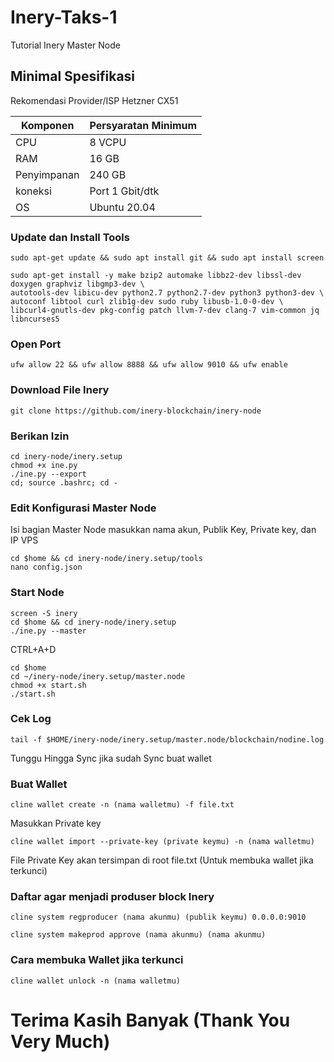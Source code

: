 # Inery-Taks-1
Tutorial Inery Master Node

## Minimal Spesifikasi
Rekomendasi Provider/ISP Hetzner CX51

|  Komponen |  Persyaratan Minimum |
| ------------ | ------------ |
| CPU  | 8 VCPU  |
| RAM | 16 GB  |
| Penyimpanan  | 240 GB |
| koneksi | Port 1 Gbit/dtk |
| OS | Ubuntu 20.04 |

### Update dan Install Tools

```
sudo apt-get update && sudo apt install git && sudo apt install screen
```

```
sudo apt-get install -y make bzip2 automake libbz2-dev libssl-dev doxygen graphviz libgmp3-dev \
autotools-dev libicu-dev python2.7 python2.7-dev python3 python3-dev \
autoconf libtool curl zlib1g-dev sudo ruby libusb-1.0-0-dev \
libcurl4-gnutls-dev pkg-config patch llvm-7-dev clang-7 vim-common jq libncurses5
```

### Open Port 

```
ufw allow 22 && ufw allow 8888 && ufw allow 9010 && ufw enable
```

### Download File Inery

```
git clone https://github.com/inery-blockchain/inery-node
```

### Berikan Izin

```
cd inery-node/inery.setup
chmod +x ine.py
./ine.py --export
cd; source .bashrc; cd -
```
### Edit Konfigurasi Master Node

Isi bagian Master Node masukkan nama akun, Publik Key, Private key, dan IP VPS
```
cd $home && cd inery-node/inery.setup/tools
nano config.json
```

### Start Node

```
screen -S inery
cd $home && cd inery-node/inery.setup
./ine.py --master
```
CTRL+A+D
```
cd $home
cd ~/inery-node/inery.setup/master.node
chmod +x start.sh
./start.sh
```

### Cek Log

```
tail -f $HOME/inery-node/inery.setup/master.node/blockchain/nodine.log
```
Tunggu Hingga Sync jika sudah Sync buat wallet

### Buat Wallet

```
cline wallet create -n (nama walletmu) -f file.txt
```
Masukkan Private key 

```
cline wallet import --private-key (private keymu) -n (nama walletmu)
```
File Private Key akan tersimpan di root file.txt (Untuk membuka wallet jika terkunci)

### Daftar agar menjadi produser block Inery

```
cline system regproducer (nama akunmu) (publik keymu) 0.0.0.0:9010
```
```
cline system makeprod approve (nama akunmu) (nama akunmu)
```

### Cara membuka Wallet jika terkunci

```
cline wallet unlock -n (nama walletmu)
```

# Terima Kasih Banyak (Thank You Very Much)
